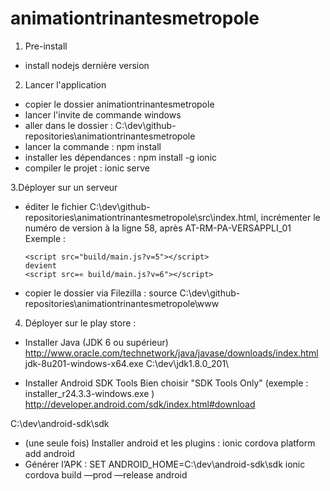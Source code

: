 # animationtrinantesmetropole

1. Pre-install
- install nodejs dernière version

2. Lancer l'application
- copier le dossier animationtrinantesmetropole
- lancer l'invite de commande windows
- aller dans le dossier : C:\dev\github-repositories\animationtrinantesmetropole
- lancer la commande : npm install
- installer les dépendances : npm install -g ionic
- compiler le projet : ionic serve

3.Déployer sur un serveur
- éditer le fichier C:\dev\github-repositories\animationtrinantesmetropole\src\index.html, incrémenter le numéro de version à la ligne 58, après AT-RM-PA-VERSAPPLI_01
  Exemple :
  ```
  <script src="build/main.js?v=5"></script>
  devient
  <script src=« build/main.js?v=6"></script>
  ```
- copier le dossier via Filezilla : source C:\dev\github-repositories\animationtrinantesmetropole\www

4. Déployer sur le play store :
- Installer Java (JDK 6 ou supérieur)
http://www.oracle.com/technetwork/java/javase/downloads/index.html
jdk-8u201-windows-x64.exe
C:\dev\jdk1.8.0_201\

- Installer Android SDK Tools
  Bien choisir "SDK Tools Only" (exemple : installer_r24.3.3-windows.exe )
  http://developer.android.com/sdk/index.html#download


C:\dev\android-sdk\sdk

- (une seule fois) Installer android et les plugins : ionic cordova platform add android
- Générer l’APK :
  SET ANDROID_HOME=C:\dev\android-sdk\sdk 
  ionic cordova build —prod —release android